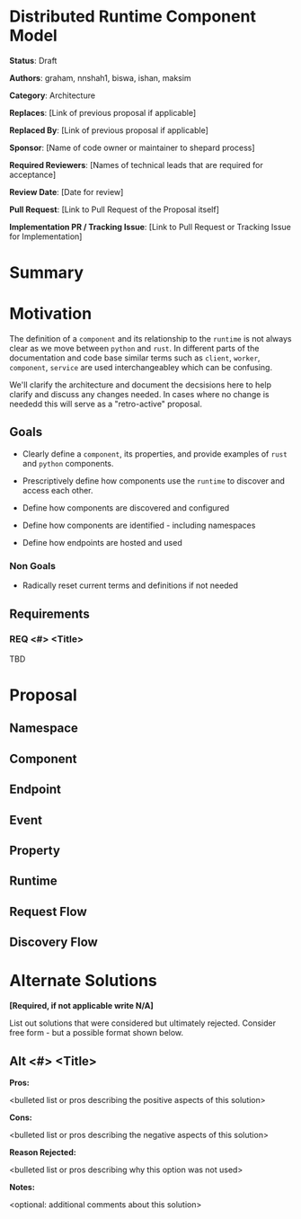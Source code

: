 # Distributed Runtime Component Model

**Status**: Draft 

**Authors**: graham, nnshah1, biswa, ishan, maksim

**Category**: Architecture 

**Replaces**: [Link of previous proposal if applicable] 

**Replaced By**: [Link of previous proposal if applicable] 

**Sponsor**: [Name of code owner or maintainer to shepard process]

**Required Reviewers**: [Names of technical leads that are required for acceptance]

**Review Date**: [Date for review]

**Pull Request**: [Link to Pull Request of the Proposal itself]

**Implementation PR / Tracking Issue**: [Link to Pull Request or Tracking Issue for Implementation]

# Summary


# Motivation

The definition of a `component` and its relationship to the `runtime`
is not always clear as we move between `python` and `rust`. In
different parts of the documentation and code base similar terms such
as `client`, `worker`, `component`, `service` are used
interchangeabley which can be confusing.

We'll clarify the architecture and document the decsisions here to
help clarify and discuss any changes needed. In cases where no change
is neededd this will serve as a "retro-active" proposal.


## Goals

* Clearly define a `component`, its properties, and provide examples of `rust` and `python` components. 

* Prescriptively define how components use the `runtime` to discover and access each other.

* Define how components are discovered and configured

* Define how components are identified - including namespaces

* Define how endpoints are hosted and used


### Non Goals

* Radically reset current terms and definitions if not needed



## Requirements

### REQ \<\#\> \<Title\>

TBD

# Proposal

## Namespace

## Component

## Endpoint

## Event

## Property

## Runtime

## Request Flow

## Discovery Flow


# Alternate Solutions

**\[Required, if not applicable write N/A\]**

List out solutions that were considered but ultimately rejected. Consider free form \- but a possible format shown below.

## Alt \<\#\> \<Title\>

**Pros:**

\<bulleted list or pros describing the positive aspects of this solution\>

**Cons:**

\<bulleted list or pros describing the negative aspects of this solution\>

**Reason Rejected:**

\<bulleted list or pros describing why this option was not used\>

**Notes:**

\<optional: additional comments about this solution\>

